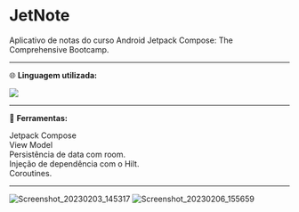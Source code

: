 # JetNote
Aplicativo de notas do curso Android Jetpack Compose: The Comprehensive Bootcamp.
<div>
<hr>
<p align="left">
  🌐 <strong>Linguagem utilizada:</strong>
</p>
  <a href="#" alt="Kotlin">
  <img src="https://img.shields.io/badge/kotlin-%237F52FF.svg?style=for-the-badge&logo=kotlin&logoColor=white" /></a>
  <hr>
  <p align="left">
  💼 <strong>Ferramentas:</strong>
  <div>
  Jetpack Compose
  <div>
  View Model
    <div>
  Persistência de data com room.
  <div>
  Injeção de dependência com o Hilt.
    <div>
    Coroutines.
</p>
    <hr>


![Screenshot_20230203_145317](https://user-images.githubusercontent.com/54047572/216677471-3095780f-f080-4033-b529-3f0ad5ebf923.png)
![Screenshot_20230206_155659](https://user-images.githubusercontent.com/54047572/217060531-f1432a61-7b6d-4bb1-addd-504a12b76f4f.png)
